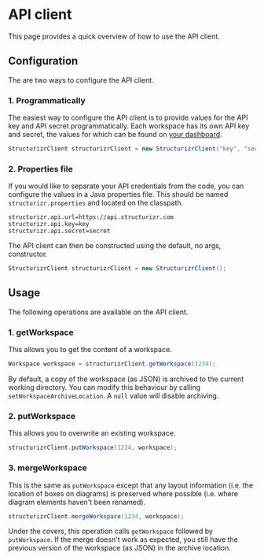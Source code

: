 # API client

This page provides a quick overview of how to use the API client.

## Configuration

The are two ways to configure the API client.

### 1. Programmatically

The easiest way to configure the API client is to provide values for the API key and API secret programmatically. Each workspace has its own API key and secret, the values for which can be found on [your dashboard](https://structurizr.com/dashboard).

```java
StructurizrClient structurizrClient = new StructurizrClient("key", "secret");
```

### 2. Properties file

If you would like to separate your API credentials from the code, you can configure the values in a Java properties file. This should be named ```structurizr.properties``` and located on the classpath.

```
structurizr.api.url=https://api.structurizr.com
structurizr.api.key=key
structurizr.api.secret=secret
```

The API client can then be constructed using the default, no args, constructor.

```java
StructurizrClient structurizrClient = new StructurizrClient();
```

## Usage

The following operations are available on the API client.

### 1. getWorkspace

This allows you to get the content of a workspace.

```java
Workspace workspace = structurizrClient.getWorkspace(1234);
```

By default, a copy of the workspace (as JSON) is archived to the current working directory. You can modify this behaviour by calling ```setWorkspaceArchiveLocation```. A ```null``` value will disable archiving.

### 2. putWorkspace

This allows you to overwrite an existing workspace.

```java
structurizrClient.putWorkspace(1234, workspace);
```

### 3. mergeWorkspace

This is the same as ```putWorkspace``` except that any layout information (i.e. the location of boxes on diagrams) is preserved where possible (i.e. where diagram elements haven't been renamed).

```java
structurizrClient.mergeWorkspace(1234, workspace);
```

Under the covers, this operation calls <code>getWorkspace</code> followed by ```putWorkspace```. If the merge doesn't work as expected, you still have the previous version of the workspace (as JSON) in the archive location.